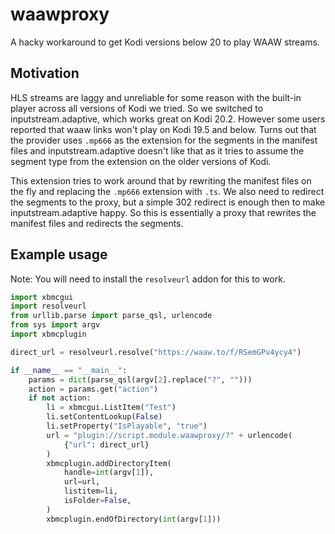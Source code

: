 # waawproxy

A hacky workaround to get Kodi versions below 20 to play WAAW streams.

## Motivation

HLS streams are laggy and unreliable for some reason with the built-in player across all versions of Kodi we tried. So we switched to inputstream.adaptive, which works great on Kodi 20.2. However some users reported that waaw links won't play on Kodi 19.5 and below. Turns out that the provider uses `.mp666` as the extension for the segments in the manifest files and inputstream.adaptive doesn't like that as it tries to assume the segment type from the extension on the older versions of Kodi.

This extension tries to work around that by rewriting the manifest files on the fly and replacing the `.mp666` extension with `.ts`. We also need to redirect the segments to the proxy, but a simple 302 redirect is enough then to make inputstream.adaptive happy. So this is essentially a proxy that rewrites the manifest files and redirects the segments.

## Example usage

Note: You will need to install the `resolveurl` addon for this to work.

```py
import xbmcgui
import resolveurl
from urllib.parse import parse_qsl, urlencode
from sys import argv
import xbmcplugin

direct_url = resolveurl.resolve("https://waaw.to/f/RSemGPv4ycy4")

if __name__ == "__main__":
    params = dict(parse_qsl(argv[2].replace("?", "")))
    action = params.get("action")
    if not action:
        li = xbmcgui.ListItem("Test")
        li.setContentLookup(False)
        li.setProperty("IsPlayable", "true")
        url = "plugin://script.module.waawproxy/?" + urlencode(
            {"url": direct_url}
        )
        xbmcplugin.addDirectoryItem(
            handle=int(argv[1]),
            url=url,
            listitem=li,
            isFolder=False,
        )
        xbmcplugin.endOfDirectory(int(argv[1]))
```
